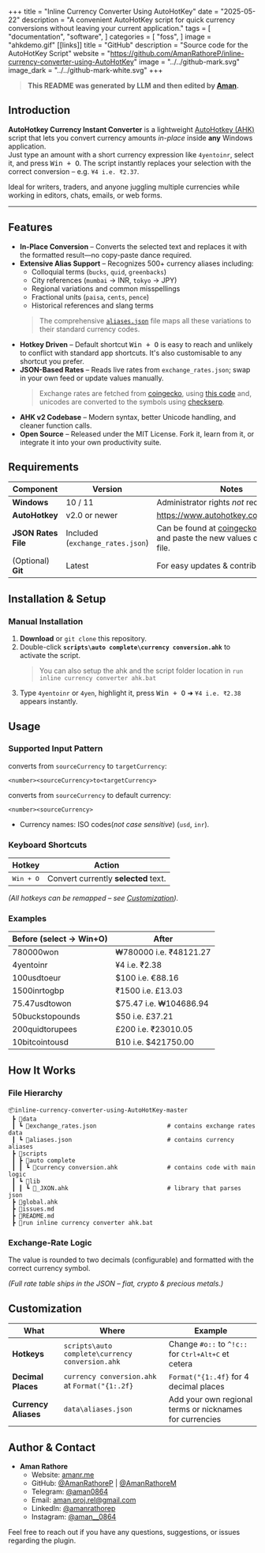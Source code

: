 +++
title = "Inline Currency Converter Using AutoHotKey"
date = "2025-05-22"
description = "A convenient AutoHotKey script for quick currency conversions without leaving your current application."
tags = [
    "documentation",
    "software",
]
categories = [
    "foss",
]
image = "ahkdemo.gif"
[[links]]
title = "GitHub"
description = "Source code for the AutoHotKey Script"
website = "https://github.com/AmanRathoreP/inline-currency-converter-using-AutoHotKey"
image = "../../github-mark.svg"
image_dark = "../../github-mark-white.svg"
+++
<!-- Author: Aman Rathore
Contact: amanr.me | amanrathore9753 <at> gmail <dot> com
Created on: Thursday, May 22, 2025 at 15:39 -->

> **This README was generated by **LLM** and then edited by [Aman](https://amanr.me/).**

## Introduction

**AutoHotkey Currency Instant Converter** is a lightweight [AutoHotkey (AHK)](https://www.autohotkey.com/ ) script that lets you convert currency amounts *in-place* inside **any** Windows application.  
Just type an amount with a short currency expression like `4yentoinr`, select it, and press <kbd>Win + O</kbd>. The script instantly replaces your selection with the correct conversion – e.g. `¥4 i.e. ₹2.37`.

Ideal for writers, traders, and anyone juggling multiple currencies while working in editors, chats, emails, or web forms.

---

## Features

- **In-Place Conversion** – Converts the selected text and replaces it with the formatted result—no copy-paste dance required.
- **Extensive Alias Support** – Recognizes 500+ currency aliases including:
  - Colloquial terms (`bucks`, `quid`, `greenbacks`)
  - City references (`mumbai` → INR, `tokyo` → JPY)
  - Regional variations and common misspellings
  - Fractional units (`paisa`, `cents`, `pence`)
  - Historical references and slang terms
  > The comprehensive [`aliases.json`](https://github.com/AmanRathoreP/inline-currency-converter-using-AutoHotKey/blob/master/data/aliases.json) file maps all these variations to their standard currency codes.
- **Hotkey Driven** – Default shortcut <kbd>Win + O</kbd> is easy to reach and unlikely to conflict with standard app shortcuts. It's also customisable to any shortcut you prefer.
- **JSON-Based Rates** – Reads live rates from `exchange_rates.json`; swap in your own feed or update values manually.
  > Exchange rates are fetched from [coingecko](https://api.coingecko.com/api/v3/exchange_rates), using [this code](https://github.com/AmanRathoreP/Currency-Converter/blob/55029a024ff9fb5feef3a4be48135e3bc68cbc24/src/settings/elements/sub_settings/currency_converter.py#L54) and, unicodes are converted to the symbols using [checkserp](https://checkserp.com/encode/unicode/).
- **AHK v2 Codebase** – Modern syntax, better Unicode handling, and cleaner function calls.
- **Open Source** – Released under the MIT License. Fork it, learn from it, or integrate it into your own productivity suite.

## Requirements

| Component           | Version                          | Notes                                  |
| ------------------- | -------------------------------- | -------------------------------------- |
| **Windows**         | 10 / 11                          | Administrator rights *not* required.   |
| **AutoHotkey**      | v2.0 or newer                    | <https://www.autohotkey.com/download/> |
| **JSON Rates File** | Included (`exchange_rates.json`) | Can be found at [coingecko](https://api.coingecko.com/api/v3/exchange_rates), just copy and paste the new values or replace the file.         |
| (Optional) **Git**  | Latest                           | For easy updates & contribution.       |

## Installation & Setup

### Manual Installation
1. **Download** or `git clone` this repository.  
2. Double-click **`scripts\auto complete\currency conversion.ahk`** to activate the script.  
   > You can also setup the ahk and the script folder location in `run inline currency converter ahk.bat`
3. Type `4yentoinr` or `4yen`, highlight it, press <kbd>Win + O</kbd> ➜ `¥4 i.e. ₹2.38` appears instantly.

<!-- ### Binary Installation
1. **Download** the latest release from the [releases page](https://github.com/AmanRathoreP/inline-currency-converter-using-AutoHotKey/releases).
2. Run `Inline Currency Converter using AutoHotKey.exe` to start the application. -->

## Usage
### Supported Input Pattern
converts from `sourceCurrency` to `targetCurrency`:
```
<number><sourceCurrency>to<targetCurrency>
```
converts from `sourceCurrency` to default currency:
```
<number><sourceCurrency>
```

- Currency names: ISO codes(*not case sensitive*) (`usd`, `inr`).  

### Keyboard Shortcuts

| Hotkey                     | Action                                         |
| -------------------------- | ---------------------------------------------- |
| <kbd>Win + O</kbd>         | Convert currently **selected** text.           |

*(All hotkeys can be remapped – see [Customization](#customization)).*

### Examples

| Before (select → Win+O) | After             |
| ----------------------- | ----------------- |
| 780000won             | ₩780000 i.e. ₹48121.27|
| 4yentoinr             | ¥4 i.e. ₹2.38      |
| 100usdtoeur           | $100 i.e. €88.16   |
| 1500inrtogbp          | ₹1500 i.e. £13.03 |
| 75.47usdtowon          | $75.47 i.e. ₩104686.94 |
| 50buckstopounds       | $50 i.e. £37.21        |
| 200quidtorupees       | £200 i.e. ₹23010.05    |
| 10bitcointousd        | ₿10 i.e. $421750.00    |

## How It Works

### File Hierarchy

```
📦inline-currency-converter-using-AutoHotKey-master
 ┣ 📂data
 ┃ ┗ 📜exchange_rates.json                    # contains exchange rates data
 ┃ ┗ 📜aliases.json                           # contains currency aliases
 ┣ 📂scripts
 ┃ ┣ 📂auto complete
 ┃ ┃ ┗ 📜currency conversion.ahk              # contains code with main logic
 ┃ ┗ 📂lib
 ┃ ┃ ┗ 📜_JXON.ahk                            # library that parses json
 ┣ 📜global.ahk
 ┣ 📜issues.md
 ┣ 📜README.md
 ┣ 📜run inline currency converter ahk.bat
```

### Exchange-Rate Logic
 
The value is rounded to two decimals (configurable) and formatted with the correct currency symbol.

*(Full rate table ships in the JSON – fiat, crypto & precious metals.)*


## Customization

| What               | Where                     | Example                                 |
| ------------------ | ------------------------- | --------------------------------------- |
| **Hotkeys**        | `scripts\auto complete\currency conversion.ahk`              | Change `#o::` to `^!c::` for <kbd>Ctrl+Alt+C</kbd>  et cetera |
| **Decimal Places** | `currency conversion.ahk` at `Format("{1:.2f}` | `Format("{1:.4f}` for 4 decimal places|
| **Currency Aliases**| `data\aliases.json`      | Add your own regional terms or nicknames for currencies |

## Author & Contact

- **Aman Rathore**
  - Website: [amanr.me](https://amanr.me/)
  - GitHub: [@AmanRathoreP](https://www.github.com/AmanRathoreP) | [@AmanRathoreM](https://www.github.com/AmanRathoreM)
  - Telegram: [@aman0864](https://t.me/aman0864)
  - Email: [aman.proj.rel@gmail.com](mailto:aman.proj.rel@gmail.com)
  - LinkedIn: [@amanrathorep](https://www.linkedin.com/in/amanrathorep/)
  - Instagram: [@aman__0864](https://www.instagram.com/aman__0864/)

Feel free to reach out if you have any questions, suggestions, or issues regarding the plugin.

